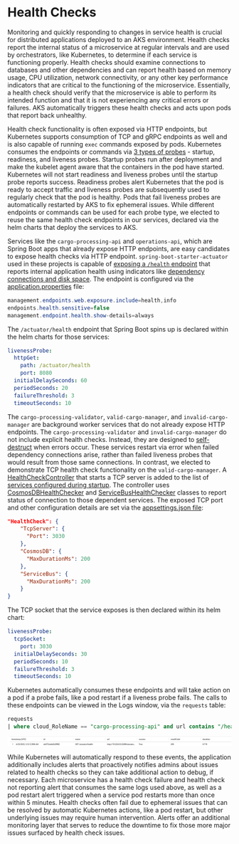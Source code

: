 # Health Checks

Monitoring and quickly responding to changes in service health is crucial for distributed applications deployed to an AKS environment. Health checks report the internal status of a microservice at regular intervals and are used by orchestrators, like Kubernetes, to determine if each service is functioning properly. Health checks should examine connections to databases and other dependencies and can report health based on memory usage, CPU utilization, network connectivity, or any other key performance indicators that are critical to the functioning of the microservice. Essentially, a health check should verify that the microservice is able to perform its intended function and that it is not experiencing any critical errors or failures. AKS automatically triggers these health checks and acts upon pods that report back unhealthy.

Health check functionality is often exposed via HTTP endpoints, but Kubernetes supports consumption of TCP and gRPC endpoints as well and is also capable of running `exec` commands exposed by pods. Kubernetes consumes the endpoints or commands via [3 types of probes](https://kubernetes.io/docs/tasks/configure-pod-container/configure-liveness-readiness-startup-probes/) - startup, readiness, and liveness probes. Startup probes run after deployment and make the kubelet agent aware that the containers in the pod have started. Kubernetes will not start readiness and liveness probes until the startup probe reports success. Readiness probes alert Kubernetes that the pod is ready to accept traffic and liveness probes are subsequently used to regularly check that the pod is healthy. Pods that fail liveness probes are automatically restarted by AKS to fix ephemeral issues. While different endpoints or commands can be used for each probe type, we elected to reuse the same health check endpoints in our services, declared via the helm charts that deploy the services to AKS.

Services like the `cargo-processing-api` and `operations-api`, which are Spring Boot apps that already expose HTTP endpoints, are easy candidates to expose health checks via HTTP endpoint. `spring-boot-starter-actuator` used in these projects is capable of [exposing a `/health` endpoint](https://docs.spring.io/spring-boot/docs/current/reference/html/actuator.html#actuator.endpoints) that reports internal application health using indicators like [dependency connections and disk space](https://docs.spring.io/spring-boot/docs/current/reference/html/actuator.html#actuator.endpoints.health.auto-configured-health-indicators). The endpoint is configured via the [application.properties](../src/cargo-processing-api/src/main/resources/application.properties) file:

```java
management.endpoints.web.exposure.include=health,info
endpoints.health.sensitive=false
management.endpoint.health.show-details=always
```

The `/actuator/health` endpoint that Spring Boot spins up is declared within the helm charts for those services:

```yaml
livenessProbe:
  httpGet:
    path: /actuator/health
    port: 8080
  initialDelaySeconds: 60
  periodSeconds: 20
  failureThreshold: 3
  timeoutSeconds: 10
```

The `cargo-processing-validator`, `valid-cargo-manager`, and `invalid-cargo-manager` are background worker services that do not already expose HTTP endpoints. The `cargo-processing-validator` and `invalid-cargo-manager` do not include explicit health checks. Instead, they are designed to [self-destruct](../src/cargo-processing-validator/src/index.ts) when errors occur. These services restart via error when failed dependency connections arise, rather than failed liveness probes that would result from those same connections. In contrast, we elected to demonstrate TCP health check functionality on the `valid-cargo-manager`. A [HealthCheckController](../src/valid-cargo-manager/Controllers/HealthCheckController.cs) that starts a TCP server is added to the list of [services configured during startup](../src/valid-cargo-manager/Program.cs). The controller uses [CosmosDBHealthChecker](../src/valid-cargo-manager/HealthCheck/CosmosDbHealthChecker.cs) and [ServiceBusHealthChecker](../src/valid-cargo-manager/HealthCheck/ServiceBusHealthChecker.cs) classes to report status of connection to those dependent services. The exposed TCP port and other configuration details are set via the [appsettings.json file](../src/valid-cargo-manager/appsettings.sample.json):

```json
"HealthCheck": {
    "TcpServer": {
      "Port": 3030
    },
    "CosmosDB": {
      "MaxDurationMs": 200
    },
    "ServiceBus": {
      "MaxDurationMs": 200
    }
}
```

The TCP socket that the service exposes is then declared within its helm chart:

```yaml
livenessProbe:
  tcpSocket:
    port: 3030
  initialDelaySeconds: 30
  periodSeconds: 10
  failureThreshold: 3
  timeoutSeconds: 10
```

Kubernetes automatically consumes these endpoints and will take action on a pod if a probe fails, like a pod restart if a liveness probe fails. The calls to these endpoints can be viewed in the Logs window, via the `requests` table:

```sql
requests
| where cloud_RoleName == "cargo-processing-api" and url contains "/health"
```

![Health check logs](../assets/health-check-logs.png)

While Kubernetes will automatically respond to these events, the application additionally includes alerts that proactively notifies admins about issues related to health checks so they can take additional action to debug, if necessary. Each microservice has a health check failure and health check not reporting alert that consumes the same logs used above, as well as a pod restart alert triggered when a service pod restarts more than once within 5 minutes.
Health checks often fail due to ephemeral issues that can be resolved by automatic Kubernetes actions, like a pod restart, but other underlying issues may require human intervention. Alerts offer an additional monitoring layer that serves to reduce the downtime to fix those more major issues surfaced by health check issues.

